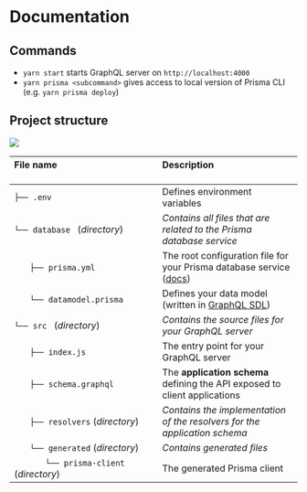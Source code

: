 # Documentation

## Commands

* `yarn start` starts GraphQL server on `http://localhost:4000`
* `yarn prisma <subcommand>` gives access to local version of Prisma CLI (e.g. `yarn prisma deploy`)

## Project structure

![](https://imgur.com/95faUsa.png)

| File name 　　　　　　　　　　　　　　| Description 　　　　　　　　<br><br>|
| :--  | :--         |
| `├── .env` | Defines environment variables |
| `└── database ` (_directory_) | _Contains all files that are related to the Prisma database service_ |\
| `　　├── prisma.yml` | The root configuration file for your Prisma database service ([docs](https://www.prismagraphql.com/docs/reference/prisma.yml/overview-and-example-foatho8aip)) |
| `　　└── datamodel.prisma` | Defines your data model (written in [GraphQL SDL](https://blog.graph.cool/graphql-sdl-schema-definition-language-6755bcb9ce51)) |
| `└── src ` (_directory_) | _Contains the source files for your GraphQL server_ |
| `　　├── index.js` | The entry point for your GraphQL server |
| `　　├── schema.graphql` | The **application schema** defining the API exposed to client applications  |
| `　　├── resolvers` (_directory_) | _Contains the implementation of the resolvers for the application schema_ |
| `　　└── generated` (_directory_) | _Contains generated files_ |
| `　　　　└── prisma-client` (_directory_) | The generated Prisma client |